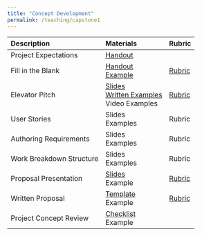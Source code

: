 ```yaml
---
title: "Concept Development"
permalink: /teaching/capstone1
---
```


| Description             | Materials                                        | Rubric                                           |
| :--------------------   | :-----------------------                         | :-----                                           |
| Project Expectations    | [Handout](/files/CET49x/CET497_Expectations.pdf) |                                                  |
| Fill in the Blank       | [Handout](/files/CET49x/CET497_Revelance.pdf) <br> [Example](/files/CET49x/GBG_01_FillInTheBlanks.pdf)  | [Rubric](/files/CET49x/CET49xRubricRelevance.pdf)       |
| Elevator Pitch          | [Slides](/files/CET49x/CET497ElevatorPitch.pdf) <br> [Written Examples](/files/CET49x/GBG_02_ElevatorPitch.pdf) <br> Video Examples | [Rubric](/files/CET49x/CET49xRubricElevatorPitch.pdf)   |
| User Stories          | Slides <br> Examples | Rubric |
| Authoring Requirements          | Slides <br> Examples | Rubric |
| Work Breakdown Structure        | Slides <br> Examples | Rubric |
| Proposal Presentation   | [Slides](/files/CET49x/CET497ProposalPresentations.pdf) <br> Example | [Rubric](/files/CET49x/CET49xRubricProposalPresentation.pdf) |
| Written Proposal        | [Template](/files/CET49x/CET497_ProposalTemplate.docx) <br> Example                              | [Rubric](/files/CET49x/CET49xRubricWrittenProposal.pdf) |
| Project Concept Review  | [Checklist](/files/CET49x/PCRForm.pdf) <br> Example |                                               |
